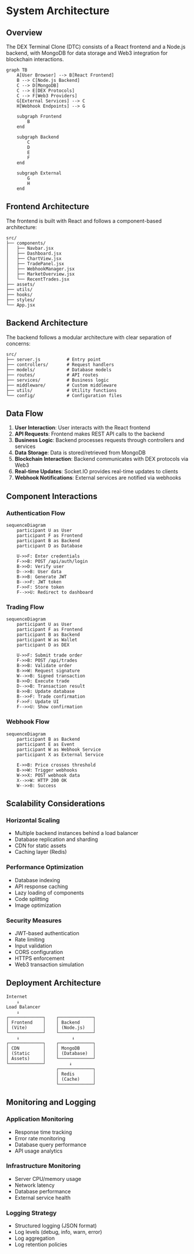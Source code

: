 # System Architecture

## Overview

The DEX Terminal Clone (DTC) consists of a React frontend and a Node.js backend, with MongoDB for data storage and Web3 integration for blockchain interactions.

```mermaid
graph TB
    A[User Browser] --> B[React Frontend]
    B --> C[Node.js Backend]
    C --> D[MongoDB]
    C --> E[DEX Protocols]
    C --> F[Web3 Providers]
    G[External Services] --> C
    H[Webhook Endpoints] --> G

    subgraph Frontend
        B
    end

    subgraph Backend
        C
        D
        E
        F
    end

    subgraph External
        G
        H
    end
```

## Frontend Architecture

The frontend is built with React and follows a component-based architecture:

```
src/
├── components/
│   ├── Navbar.jsx
│   ├── Dashboard.jsx
│   ├── ChartView.jsx
│   ├── TradePanel.jsx
│   ├── WebhookManager.jsx
│   ├── MarketOverview.jsx
│   └── RecentTrades.jsx
├── assets/
├── utils/
├── hooks/
├── styles/
└── App.jsx
```

## Backend Architecture

The backend follows a modular architecture with clear separation of concerns:

```
src/
├── server.js          # Entry point
├── controllers/       # Request handlers
├── models/            # Database models
├── routes/            # API routes
├── services/          # Business logic
├── middleware/        # Custom middleware
├── utils/             # Utility functions
└── config/            # Configuration files
```

## Data Flow

1. **User Interaction**: User interacts with the React frontend
2. **API Requests**: Frontend makes REST API calls to the backend
3. **Business Logic**: Backend processes requests through controllers and services
4. **Data Storage**: Data is stored/retrieved from MongoDB
5. **Blockchain Interaction**: Backend communicates with DEX protocols via Web3
6. **Real-time Updates**: Socket.IO provides real-time updates to clients
7. **Webhook Notifications**: External services are notified via webhooks

## Component Interactions

### Authentication Flow
```mermaid
sequenceDiagram
    participant U as User
    participant F as Frontend
    participant B as Backend
    participant D as Database

    U->>F: Enter credentials
    F->>B: POST /api/auth/login
    B->>D: Verify user
    D-->>B: User data
    B->>B: Generate JWT
    B-->>F: JWT token
    F->>F: Store token
    F-->>U: Redirect to dashboard
```

### Trading Flow
```mermaid
sequenceDiagram
    participant U as User
    participant F as Frontend
    participant B as Backend
    participant W as Wallet
    participant D as DEX

    U->>F: Submit trade order
    F->>B: POST /api/trades
    B->>B: Validate order
    B->>W: Request signature
    W-->>B: Signed transaction
    B->>D: Execute trade
    D-->>B: Transaction result
    B->>B: Update database
    B-->>F: Trade confirmation
    F->>F: Update UI
    F-->>U: Show confirmation
```

### Webhook Flow
```mermaid
sequenceDiagram
    participant B as Backend
    participant E as Event
    participant W as Webhook Service
    participant X as External Service

    E->>B: Price crosses threshold
    B->>W: Trigger webhooks
    W->>X: POST webhook data
    X-->>W: HTTP 200 OK
    W-->>B: Success
```

## Scalability Considerations

### Horizontal Scaling
- Multiple backend instances behind a load balancer
- Database replication and sharding
- CDN for static assets
- Caching layer (Redis)

### Performance Optimization
- Database indexing
- API response caching
- Lazy loading of components
- Code splitting
- Image optimization

### Security Measures
- JWT-based authentication
- Rate limiting
- Input validation
- CORS configuration
- HTTPS enforcement
- Web3 transaction simulation

## Deployment Architecture

```
Internet
    ↓
Load Balancer
    ↓
┌─────────────┐    ┌─────────────┐
│ Frontend    │    │ Backend     │
│ (Vite)      │    │ (Node.js)   │
└─────────────┘    └─────────────┘
    ↓                    ↓
┌─────────────┐    ┌─────────────┐
│ CDN         │    │ MongoDB     │
│ (Static     │    │ (Database)  │
│ Assets)     │    └─────────────┘
└─────────────┘         ↓
                   ┌─────────────┐
                   │ Redis       │
                   │ (Cache)     │
                   └─────────────┘
```

## Monitoring and Logging

### Application Monitoring
- Response time tracking
- Error rate monitoring
- Database query performance
- API usage analytics

### Infrastructure Monitoring
- Server CPU/memory usage
- Network latency
- Database performance
- External service health

### Logging Strategy
- Structured logging (JSON format)
- Log levels (debug, info, warn, error)
- Log aggregation
- Log retention policies